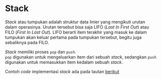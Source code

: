 # Stack
_Stack_ atau tumpukan adalah struktur data linier yang mengikuti urutan dalam operasinya. Urutan tersebut bisa saja LIFO (_Last In First Out_) atau FILO (_First In Last Out_). LIFO berarti item terakhir yang masuk ke dalam tumpukan akan keluar pertama pada tumpukan tersebut, begitu juga sebaliknya pada FILO.  

_Stack_ memiliki proses `pop` dan `push`.  
`pop` digunakan untuk mengeluarkan item dari sebuah _stack_, sedangkan `push` digunakan untuk memasukkan item kedalam sebuah _stack_.  

Contoh _code_ implementasi _stack_ ada pada tautan [berikut](https://github.com/bellshade/Java/blob/main/algorithm/data-structure/Stack/Stack.java)